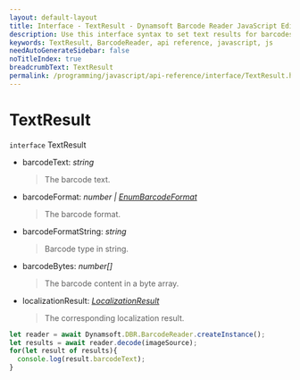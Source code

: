 ```yaml
---
layout: default-layout
title: Interface - TextResult - Dynamsoft Barcode Reader JavaScript Edition API
description: Use this interface syntax to set text results for barcodes  when using Dynamsoft Barcode Reader JavaScript Edition in your project.
keywords: TextResult, BarcodeReader, api reference, javascript, js
needAutoGenerateSidebar: false
noTitleIndex: true
breadcrumbText: TextResult
permalink: /programming/javascript/api-reference/interface/TextResult.html
---
```



# TextResult

`interface` TextResult

* barcodeText: *string*

  > The barcode text.

* barcodeFormat: *number &#124; [EnumBarcodeFormat](../enum/EnumBarcodeFormat.md)*

  > The barcode format.

* barcodeFormatString: *string*

  > Barcode type in string.

* barcodeBytes: *number&#91;&#93;*

  > The barcode content in a byte array.

* localizationResult: *[LocalizationResult](LocalizationResult.md)*

  > The corresponding localization result.

```js
let reader = await Dynamsoft.DBR.BarcodeReader.createInstance();
let results = await reader.decode(imageSource);
for(let result of results){
  console.log(result.barcodeText);
}
```
